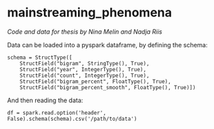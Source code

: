# mainstreaming_phenomena
*Code and data for thesis by Nina Melin and Nadja Riis*

Data can be loaded into a pyspark dataframe, by defining the schema:

    schema = StructType([
        StructField("bigram", StringType(), True),
        StructField("year", IntegerType(), True),
        StructField("count", IntegerType(), True),
        StructField("bigram_percent", FloatType(), True),
        StructField("bigram_percent_smooth", FloatType(), True)])
    
And then reading the data:

    df = spark.read.option('header', False).schema(schema).csv('/path/to/data')
